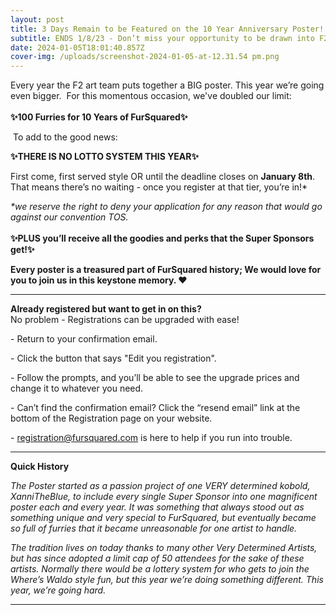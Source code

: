 ```yaml
---
layout: post
title: 3 Days Remain to be Featured on the 10 Year Anniversary Poster!
subtitle: ENDS 1/8/23 - Don’t miss your opportunity to be drawn into F2 History!
date: 2024-01-05T18:01:40.857Z
cover-img: /uploads/screenshot-2024-01-05-at-12.31.54 pm.png
---
```

Every year the F2 art team puts together a BIG poster. This year we’re going even bigger.  For this momentous occasion, we've doubled our limit:\
\
**✨100 Furries for 10 Years of FurSquared✨**

 To add to the good news:

**✨THERE IS NO LOTTO SYSTEM THIS YEAR✨**

First come, first served style OR until the deadline closes on **January 8th**. That means there’s no waiting - once you register at that tier, you’re in!* 

*\*we reserve the right to deny your application for any reason that would go against our convention TOS.*\
\
**✨PLUS you’ll receive all the goodies and perks that the Super Sponsors get!✨**

**Every poster is a treasured part of FurSquared history; We would love for you to join us in this keystone memory. ❤️**



- - -



**Already registered but want to get in on this?**
\
No problem - Registrations can be upgraded with ease!

\- Return to your confirmation email.

\- Click the button that says "Edit you registration".

\- Follow the prompts, and you’ll be able to see the upgrade prices and change it to whatever you need.

\- Can’t find the confirmation email? Click the “resend email” link at the bottom of the Registration page on your website.

\- [registration@fursquared.com](mailto:registration@fursquared.com) is here to help if you run into trouble.



- - -



**Quick History**

*The Poster started as a passion project of one VERY determined kobold, XanniTheBlue, to include every single Super Sponsor into one magnificent poster each and every year. It was something that always stood out as something unique and very special to FurSquared, but eventually became so full of furries that it became unreasonable for one artist to handle.*

*The tradition lives on today thanks to many other Very Determined Artists, but has since adopted a limit cap of 50 attendees for the sake of these artists. Normally there would be a lottery system for who gets to join the Where’s Waldo style fun, but this year we’re doing something different. This year, we’re going hard.*

- - -